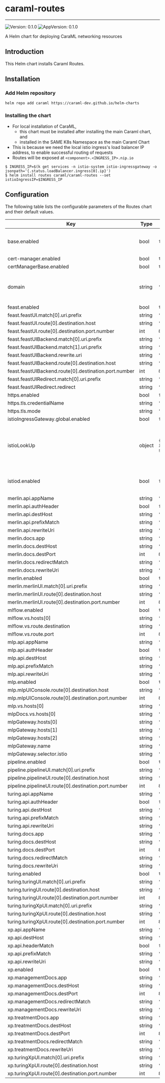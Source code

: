 # caraml-routes

---
![Version: 0.1.0](https://img.shields.io/badge/Version-0.1.0-informational?style=flat-square)
![AppVersion: 0.1.0](https://img.shields.io/badge/AppVersion-0.1.0-informational?style=flat-square)

A Helm chart for deploying CaraML networking resources

## Introduction

This Helm chart installs Caraml Routes.

## Installation

### Add Helm repository

```shell
helm repo add caraml https://caraml-dev.github.io/helm-charts
```

### Installing the chart
* For local installation of CaraML,
  * this chart must be installed after installing the main Caraml chart, and
  * installed in the SAME K8s Namespace as the main Caraml Chart
* This is because we need the local istio ingress's load balancer IP address, to enable successful routing of requests
* Routes will be exposed at `<component>.<INGRESS_IP>.nip.io`

```shell
$ INGRESS_IP=$(k get services -n istio-system istio-ingressgateway -o jsonpath='{.status.loadBalancer.ingress[0].ip}')
$ helm install routes caraml/caraml-routes --set istioIngressIP=$INGRESS_IP
```

## Configuration

The following table lists the configurable parameters of the Routes chart and their default values.

| Key | Type | Default | Description |
|-----|------|---------|-------------|
| base.enabled | bool | `false` | Set to false if there is an existing istio deployment |
| cert-manager.enabled | bool | `true` |  |
| certManagerBase.enabled | bool | `true` |  |
| domain | string | `""` | Domain used to configure gateway and virtual service |
| feast.enabled | bool | `true` |  |
| feast.feastUI.match[0].uri.prefix | string | `"/feast/"` |  |
| feast.feastUI.route[0].destination.host | string | `"feast-ui"` |  |
| feast.feastUI.route[0].destination.port.number | int | `8080` |  |
| feast.feastUIBackend.match[0].uri.prefix | string | `"/feast/api/"` |  |
| feast.feastUIBackend.match[1].uri.prefix | string | `"/feast/api"` |  |
| feast.feastUIBackend.rewrite.uri | string | `"/api/"` |  |
| feast.feastUIBackend.route[0].destination.host | string | `"feast-ui"` |  |
| feast.feastUIBackend.route[0].destination.port.number | int | `8080` |  |
| feast.feastUIRedirect.match[0].uri.prefix | string | `"/feast"` |  |
| feast.feastUIRedirect.redirect | string | `"/feast/"` |  |
| https.enabled | bool | `false` |  |
| https.tls.credentialName | string | `"mlp-tls-cert"` |  |
| https.tls.mode | string | `"SIMPLE"` |  |
| istioIngressGateway.global.enabled | bool | `false` |  |
| istioLookUp | object | `{"name":"istio-ingressgateway","namespace":"istio-system"}` | istioIngressIP takes precedence over domain. Used for local deployment |
| istiod.enabled | bool | `false` | Set to false if there is an existing istio deployment |
| merlin.api.appName | string | `"merlin"` |  |
| merlin.api.authHeader | bool | `false` |  |
| merlin.api.destHost | string | `"merlin"` |  |
| merlin.api.prefixMatch | string | `"/api/merlin/"` |  |
| merlin.api.rewriteUri | string | `"/"` |  |
| merlin.docs.app | string | `"merlin"` |  |
| merlin.docs.destHost | string | `"merlin-swagger"` |  |
| merlin.docs.destPort | int | `8080` |  |
| merlin.docs.redirectMatch | string | `"/merlin/rest-api"` |  |
| merlin.docs.rewriteUri | string | `"/"` |  |
| merlin.enabled | bool | `true` |  |
| merlin.merlinUI.match[0].uri.prefix | string | `"/merlin"` |  |
| merlin.merlinUI.route[0].destination.host | string | `"merlin"` |  |
| merlin.merlinUI.route[0].destination.port.number | int | `8080` |  |
| mlflow.enabled | bool | `true` |  |
| mlflow.vs.hosts[0] | string | `"mlflow"` |  |
| mlflow.vs.route.destination | string | `"merlin-mlflow"` |  |
| mlflow.vs.route.port | int | `80` |  |
| mlp.api.appName | string | `"mlp"` |  |
| mlp.api.authHeader | bool | `false` |  |
| mlp.api.destHost | string | `"mlp"` |  |
| mlp.api.prefixMatch | string | `"/api/"` |  |
| mlp.api.rewriteUri | string | `"/"` |  |
| mlp.enabled | bool | `true` |  |
| mlp.mlpUIConsole.route[0].destination.host | string | `"mlp"` |  |
| mlp.mlpUIConsole.route[0].destination.port.number | int | `8080` |  |
| mlp.vs.hosts[0] | string | `"console"` |  |
| mlpDocs.vs.hosts[0] | string | `"docs"` |  |
| mlpGateway.hosts[0] | string | `"console"` |  |
| mlpGateway.hosts[1] | string | `"docs"` |  |
| mlpGateway.hosts[2] | string | `"mlflow"` |  |
| mlpGateway.name | string | `"mlp-gateway"` |  |
| mlpGateway.selector.istio | string | `"ingressgateway"` |  |
| pipeline.enabled | bool | `true` |  |
| pipeline.pipelineUI.match[0].uri.prefix | string | `"/pipeline"` |  |
| pipeline.pipelineUI.route[0].destination.host | string | `"pipeline-ui"` |  |
| pipeline.pipelineUI.route[0].destination.port.number | int | `8080` |  |
| turing.api.appName | string | `"turing"` |  |
| turing.api.authHeader | bool | `false` |  |
| turing.api.destHost | string | `"turing"` |  |
| turing.api.prefixMatch | string | `"/api/turing/"` |  |
| turing.api.rewriteUri | string | `"/"` |  |
| turing.docs.app | string | `"turing"` |  |
| turing.docs.destHost | string | `"turing"` |  |
| turing.docs.destPort | int | `8080` |  |
| turing.docs.redirectMatch | string | `"/turing/rest-api"` |  |
| turing.docs.rewriteUri | string | `"/api-docs"` |  |
| turing.enabled | bool | `true` |  |
| turing.turingUI.match[0].uri.prefix | string | `"/turing"` |  |
| turing.turingUI.route[0].destination.host | string | `"turing"` |  |
| turing.turingUI.route[0].destination.port.number | int | `8080` |  |
| turing.turingXpUI.match[0].uri.prefix | string | `"/xp"` |  |
| turing.turingXpUI.route[0].destination.host | string | `"xp-management"` |  |
| turing.turingXpUI.route[0].destination.port.number | int | `8080` |  |
| xp.api.appName | string | `"xp"` |  |
| xp.api.destHost | string | `"xp-management"` |  |
| xp.api.headerMatch | bool | `false` |  |
| xp.api.prefixMatch | string | `"/api/xp/"` |  |
| xp.api.rewriteUri | string | `"/"` |  |
| xp.enabled | bool | `true` |  |
| xp.managementDocs.app | string | `"xp-management"` |  |
| xp.managementDocs.destHost | string | `"xp-management-swagger"` |  |
| xp.managementDocs.destPort | int | `8080` |  |
| xp.managementDocs.redirectMatch | string | `"/xp/rest-api"` |  |
| xp.managementDocs.rewriteUri | string | `"/"` |  |
| xp.treatmentDocs.app | string | `"xp-treatment"` |  |
| xp.treatmentDocs.destHost | string | `"xp-treatment-swagger"` |  |
| xp.treatmentDocs.destPort | int | `8080` |  |
| xp.treatmentDocs.redirectMatch | string | `"/xp/treatment-api"` |  |
| xp.treatmentDocs.rewriteUri | string | `"/"` |  |
| xp.turingXpUI.match[0].uri.prefix | string | `"/xp"` |  |
| xp.turingXpUI.route[0].destination.host | string | `"xp-management"` |  |
| xp.turingXpUI.route[0].destination.port.number | int | `8080` |  |
